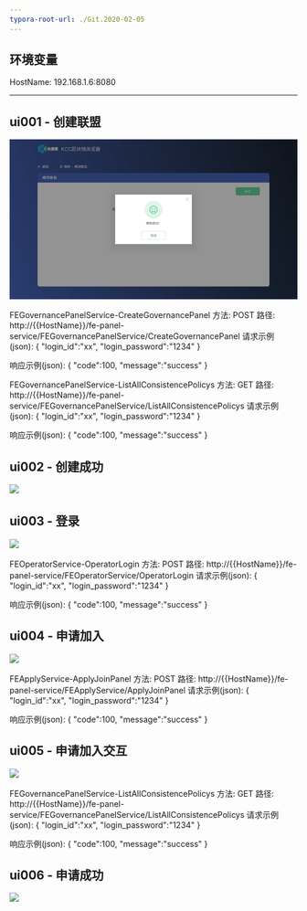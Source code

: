 ```yaml
---
typora-root-url: ./Git.2020-02-05
---
```


## 环境变量

HostName: 192.168.1.6:8080

------


## ui001 - 创建联盟

![](./Git.2020-02-05/0dc106fe111d2aaee0724db6ae66669b.png)


FEGovernancePanelService-CreateGovernancePanel
方法: POST
路径: http://{{HostName}}/fe-panel-service/FEGovernancePanelService/CreateGovernancePanel
请求示例(json): {
					"login_id":"xx",
					"login_password":"1234"
				}	
				
响应示例(json): {
				    	"code":100,
					"message":"success"
				}
				


FEGovernancePanelService-ListAllConsistencePolicys
方法: GET
路径: http://{{HostName}}/fe-panel-service/FEGovernancePanelService/ListAllConsistencePolicys
请求示例(json): {
					"login_id":"xx",
					"login_password":"1234"
				}	
				
响应示例(json): {
				    	"code":100,
					"message":"success"
				}
				



## ui002 - 创建成功

![](0facbf9f4c0b541622a865b81f1f8073.png)



## ui003 - 登录

![](d021f20d33c553d79be9bee331d59118.png)


FEOperatorService-OperatorLogin
方法: POST
路径: http://{{HostName}}/fe-panel-service/FEOperatorService/OperatorLogin
请求示例(json): {
					"login_id":"xx",
					"login_password":"1234"
				}	
				
响应示例(json): {
				    	"code":100,
					"message":"success"
				}
				



## ui004 - 申请加入

![](647df4e415eed3384b26463ba5360fa3.png)


FEApplyService-ApplyJoinPanel
方法: POST
路径: http://{{HostName}}/fe-panel-service/FEApplyService/ApplyJoinPanel
请求示例(json): {
					"login_id":"xx",
					"login_password":"1234"
				}	
				
响应示例(json): {
				    	"code":100,
					"message":"success"
				}
				



## ui005 - 申请加入交互

![](8cc58026b935550b49736494ef9431b5.png)


FEGovernancePanelService-ListAllConsistencePolicys
方法: GET
路径: http://{{HostName}}/fe-panel-service/FEGovernancePanelService/ListAllConsistencePolicys
请求示例(json): {
					"login_id":"xx",
					"login_password":"1234"
				}	
				
响应示例(json): {
				    	"code":100,
					"message":"success"
				}
				



## ui006 - 申请成功

![](8b2e5417f17d65d353e095344dbc5e83.png)



